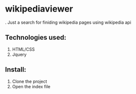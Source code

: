 # wikipediaviewer
 . Just a search for finiding wikipedia pages using wikipedia api 
## Technologies used:
1. HTML/CSS
2. Jquery
## Install:
1. Clone the project
2. Open the index file 
